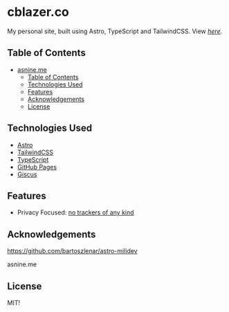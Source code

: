 # cblazer.co

My personal site, built using Astro, TypeScript and TailwindCSS.
View [_here_](https://cblazer.co/).

## Table of Contents

- [asnine.me](#asnineme)
  - [Table of Contents](#table-of-contents)
  - [Technologies Used](#technologies-used)
  - [Features](#features)
  - [Acknowledgements](#acknowledgements)
  - [License](#license)


## Technologies Used

- [Astro](https://astro.build)
- [TailwindCSS](https://tailwindcss.com)
- [TypeScript](https://www.typescriptlang.org)
- [GitHub Pages](https://pages.github.com/)
- [Giscus](https://giscus.app/)


## Features

- Privacy Focused: [no trackers of any kind](https://themarkup.org/blacklight?url=cblazer.co&location=us&device=mobile&force=false)


## Acknowledgements


https://github.com/bartoszlenar/astro-milidev

asnine.me


## License

MIT! 
